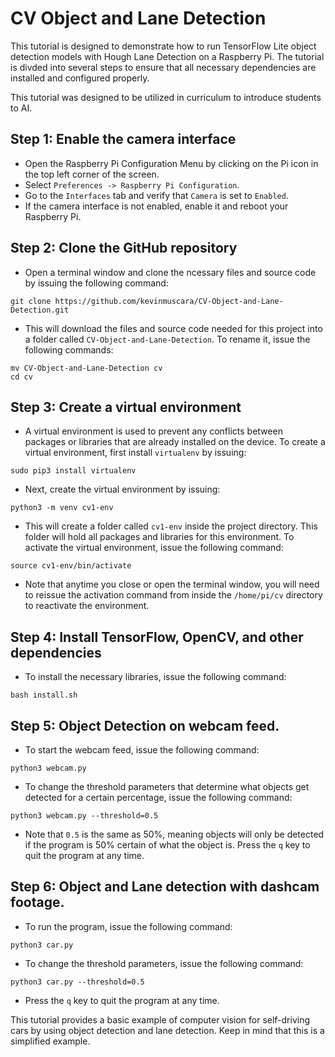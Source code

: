 # CV Object and Lane Detection
This tutorial is designed to demonstrate how to run TensorFlow Lite object detection models with Hough Lane Detection on a Raspberry Pi. The tutorial is divded into several steps to ensure that all necessary dependencies are installed and configured properly. 

This tutorial was designed to be utilized in curriculum to introduce students to AI.

## Step 1: Enable the camera interface
* Open the Raspberry Pi Configuration Menu by clicking on the Pi icon in the top left corner of the screen.
* Select `Preferences -> Raspberry Pi Configuration`.
* Go to the `Interfaces` tab and verify that `Camera` is set to `Enabled`.
* If the camera interface is not enabled, enable it and reboot your Raspberry Pi.

## Step 2: Clone the GitHub repository
* Open a terminal window and clone the ncessary files and source code by issuing the following command:
```
git clone https://github.com/kevinmuscara/CV-Object-and-Lane-Detection.git
```

* This will download the files and source code needed for this project into a folder called `CV-Object-and-Lane-Detection`. To rename it, issue the following commands:

```
mv CV-Object-and-Lane-Detection cv
cd cv
```

## Step 3: Create a virtual environment
* A virtual environment is used to prevent any conflicts between packages or libraries that are already installed on the device. To create a virtual environment, first install `virtualenv` by issuing:

```
sudo pip3 install virtualenv
```

* Next, create the virtual environment by issuing:

```
python3 -m venv cv1-env
```
* This will create a folder called `cv1-env` inside the project directory. This folder will hold all packages and libraries for this environment. To activate the virtual environment, issue the following command:
```
source cv1-env/bin/activate
```
* Note that anytime you close or open the terminal window, you will need to reissue the activation command from inside the `/home/pi/cv` directory to reactivate the environment.

## Step 4: Install TensorFlow, OpenCV, and other dependencies
* To install the necessary libraries, issue the following command:
```
bash install.sh
```

## Step 5: Object Detection on webcam feed.
* To start the webcam feed, issue the following command:
```
python3 webcam.py
```

* To change the threshold parameters that determine what objects get detected for a certain percentage, issue the following command:
```
python3 webcam.py --threshold=0.5
```
* Note that `0.5` is the same as 50%, meaning objects will only be detected if the program is 50% certain of what the object is. Press the `q` key to quit the program at any time.

## Step 6: Object and Lane detection with dashcam footage.
* To run the program, issue the following command:
```
python3 car.py
```
* To change the threshold parameters, issue the following command:
```
python3 car.py --threshold=0.5
```
* Press the `q` key to quit the program at any time.

This tutorial provides a basic example of computer vision for self-driving cars by using object detection and lane detection. Keep in mind that this is a simplified example.
